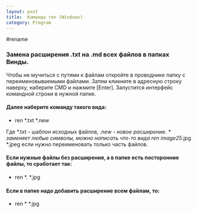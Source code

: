 ```yaml
---
layout: post
title:  Команда ren (Windows)
category: Program
---
```


#rename

### Замена расширения .txt на .md всех файлов в папках Винды.

Чтобы не мучиться с путями к файлам откройте в проводнике папку с переименовываемыми файлами. Затем кликните в адресную строку наверху, наберите CMD и нажмите [Enter]. Запустится интерфейс командной строки в нужной папке.

#### Далее наберите команду такого вида:

- ren *.txt *.new

Где *.txt - шаблон исходных файлов, *.new - новое расширение. * заменяет любые символы, можно написать что-то вида ren image25*.jpg *.jpeg если нужно переименовать только часть файлов.

#### Если нужные файлы без расширения, а в папке есть посторонние файлы, то сработает так:

- ren *. *.jpg

#### Если в папке надо добавить расширение всем файлам, то:

- ren * *.jpg
